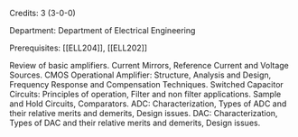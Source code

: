 Credits: 3 (3-0-0)

Department: Department of Electrical Engineering

Prerequisites: [[ELL204]], [[ELL202]]

Review of basic amplifiers. Current Mirrors, Reference Current and Voltage Sources. CMOS Operational Amplifier: Structure, Analysis and Design, Frequency Response and Compensation Techniques. Switched Capacitor Circuits: Principles of operation, Filter and non filter applications. Sample and Hold Circuits, Comparators. ADC: Characterization, Types of ADC and their relative merits and demerits, Design issues. DAC: Characterization, Types of DAC and their relative merits and demerits, Design issues.
